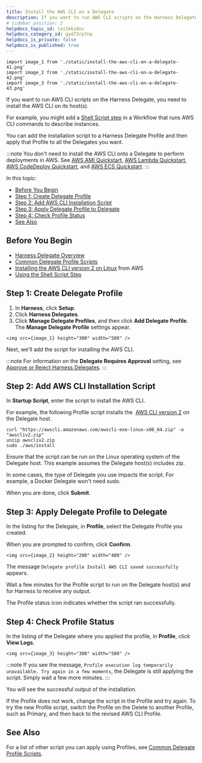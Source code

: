 ```yaml
---
title: Install the AWS CLI on a Delegate
description: If you want to run AWS CLI scripts on the Harness Delegate, you need to install the AWS CLI on its host(s). For example, you might add a Shell Script step in a Workflow that runs AWS CLI commands to…
# sidebar_position: 2
helpdocs_topic_id: lei5kks8nc
helpdocs_category_id: gyd73rp7np
helpdocs_is_private: false
helpdocs_is_published: true
---
```


```mdx-code-block
import image_1 from './static/install-the-aws-cli-on-a-delegate-41.png'
import image_2 from './static/install-the-aws-cli-on-a-delegate-42.png'
import image_3 from './static/install-the-aws-cli-on-a-delegate-43.png'
```

If you want to run AWS CLI scripts on the Harness Delegate, you need to install the AWS CLI on its host(s).

For example, you might add a [Shell Script step](../../../continuous-delivery/model-cd-pipeline/workflows/capture-shell-script-step-output.md) in a Workflow that runs AWS CLI commands to describe instances.

You can add the installation script to a Harness Delegate Profile and then apply that Profile to all the Delegates you want.

:::note
You don't need to install the AWS CLI onto a Delegate to perform deployments in AWS. See [AWS AMI Quickstart](https://docs.harness.io/article/wfk9o0tsjb-aws-ami-deployments), [AWS Lambda Quickstart](https://docs.harness.io/article/wy1rjh19ej-aws-lambda-deployments), [AWS CodeDeploy Quickstart](https://docs.harness.io/article/4t14lqxljo-aws-code-deploy-quickstart), and [AWS ECS Quickstart](https://docs.harness.io/article/j39azkrevm-aws-ecs-deployments).
:::

In this topic:

* [Before You Begin](#before-you-begin)
* [Step 1: Create Delegate Profile](#step-1-create-delegate-profile)
* [Step 2: Add AWS CLI Installation Script](#step-2-add-aws-cli-installation-script)
* [Step 3: Apply Delegate Profile to Delegate](#step-3-apply-delegate-profile-to-delegate)
* [Step 4: Check Profile Status](#step-4-check-profile-status)
* [See Also](#see-also)

## Before You Begin

* [Harness Delegate Overview](delegate-installation.md)
* [Common Delegate Profile Scripts](../../techref-category/account-ref/delegate-ref/common-delegate-profile-scripts.md)
* [Installing the AWS CLI version 2 on Linux](https://docs.aws.amazon.com/cli/latest/userguide/install-cliv2-linux.html) from AWS
* [Using the Shell Script Step](../../../continuous-delivery/model-cd-pipeline/workflows/capture-shell-script-step-output.md)

## Step 1: Create Delegate Profile

1. In **Harness**, click **Setup**.
2. Click **Harness Delegates**.
3. Click **Manage Delegate Profiles**, and then click **Add Delegate Profile**. The **Manage Delegate Profile** settings appear.

```mdx-code-block
<img src={image_1} height="300" width="500" />
```

Next, we'll add the script for installing the AWS CLI.

:::note
For information on the **Delegate Requires Approval** setting, see [Approve or Reject Harness Delegates](approve-or-reject-harness-delegates.md).
:::

## Step 2: Add AWS CLI Installation Script

In **Startup Script**, enter the script to install the AWS CLI.

For example, the following Profile script installs the  [AWS CLI version 2](https://docs.aws.amazon.com/cli/latest/userguide/install-cliv2-linux.html) on the Delegate host.


```
curl "https://awscli.amazonaws.com/awscli-exe-linux-x86_64.zip" -o "awscliv2.zip"  
unzip awscliv2.zip  
sudo ./aws/install
```
Ensure that the script can be run on the Linux operating system of the Delegate host. This example assumes the Delegate host(s) includes zip.

In some cases, the type of Delegate you use impacts the script. For example, a Docker Delegate won't need sudo.

When you are done, click **Submit**.

## Step 3: Apply Delegate Profile to Delegate

In the listing for the Delegate, in **Profile**, select the Delegate Profile you created.

When you are prompted to confirm, click **Confirm**.

```mdx-code-block
<img src={image_2} height="200" width="400" />
```

The message `Delegate profile Install AWS CLI saved successfully` appears.

Wait a few minutes for the Profile script to run on the Delegate host(s) and for Harness to receive any output.

The Profile status icon indicates whether the script ran successfully.

## Step 4: Check Profile Status

In the listing of the Delegate where you applied the profile, in **Profile**, click **View Logs**.

```mdx-code-block
<img src={image_3} height="300" width="500" />
```

:::note
If you see the message, `Profile execution log temporarily unavailable. Try again in a few moments`, the Delegate is still applying the script. Simply wait a few more minutes.
:::

You will see the successful output of the installation.

If the Profile does not work, change the script in the Profile and try again. To try the new Profile script, switch the Profile on the Delete to another Profile, such as Primary, and then back to the revised AWS CLI Profile.

## See Also

For a list of other script you can apply using Profiles, see [Common Delegate Profile Scripts](../../techref-category/account-ref/delegate-ref/common-delegate-profile-scripts.md).


